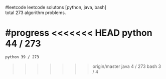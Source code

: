 #leetcode
leetcode solutons [python, java, bash]  
total 273 algorithm problems.

#progress
<<<<<<< HEAD
	python 44 / 273
=======
	python 39 / 273
>>>>>>> origin/master
	java   4  / 273
	bash   3  /   4
